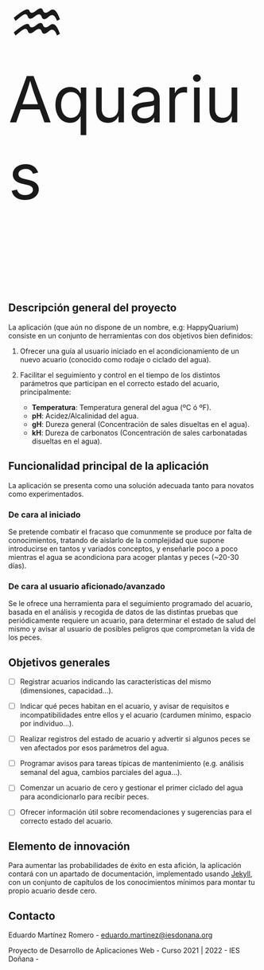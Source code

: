 <p style="font-size:128px;">♒ Aquarius</p>

<p style="text-align: center; visibility: hidden;">
<a href="https://travis-ci.org/laravel/framework"><img src="https://travis-ci.org/laravel/framework.svg" alt="Build Status"></a>
<a href="https://packagist.org/packages/laravel/framework"><img src="https://img.shields.io/packagist/dt/laravel/framework" alt="Total Downloads"></a>
<a href="https://packagist.org/packages/laravel/framework"><img src="https://img.shields.io/packagist/v/laravel/framework" alt="Latest Stable Version"></a>
<a href="https://packagist.org/packages/laravel/framework"><img src="https://img.shields.io/packagist/l/laravel/framework" alt="License"></a>
</p>

## Descripción general del proyecto

La aplicación (que aún no dispone de un nombre, e.g: HappyQuarium) consiste en un conjunto de herramientas con dos objetivos bien definidos:

1. Ofrecer una guía al usuario iniciado en el acondicionamiento de un nuevo acuario (conocido como rodaje o ciclado del agua).

3. Facilitar el seguimiento y control en el tiempo de los distintos parámetros que participan en el correcto estado del acuario, principalmente:
    - **Temperatura**: Temperatura general del agua (ºC ó ºF).
    - **pH**: Acidez/Alcalinidad del agua.
    - **gH**: Dureza general (Concentración de sales disueltas en el agua).
    - **kH**: Dureza de carbonatos (Concentración de sales carbonatadas disueltas en el agua).

## Funcionalidad principal de la aplicación

La aplicación se presenta como una solución adecuada tanto para novatos como experimentados.

### De cara al iniciado
Se pretende combatir el fracaso que comunmente se produce por falta de conocimientos, tratando de aislarlo de la complejidad que supone introducirse en tantos y variados conceptos, y enseñarle poco a poco mientras el agua se acondiciona para acoger plantas y peces (~20-30 días).

### De cara al usuario aficionado/avanzado
Se le ofrece una herramienta para el seguimiento programado del acuario, basada en el análisis y recogida de datos de las distintas pruebas que periódicamente requiere un acuario, para determinar el estado de salud del mismo y avisar al usuario de posibles peligros que comprometan la vida de los peces.

## Objetivos generales

  - [  ] Registrar acuarios indicando las características del mismo (dimensiones, capacidad...).

  - [  ] Indicar qué peces habitan en el acuario, y avisar de requisitos e incompatibilidades entre ellos y el acuario (cardumen mínimo, espacio por individuo...).

  - [   ] Realizar registros del estado de acuario y advertir si algunos peces se ven afectados por esos parámetros del agua.

  - [   ] Programar avisos para tareas típicas de mantenimiento (e.g. análisis semanal del agua, cambios parciales del agua...).

  - [   ] Comenzar un acuario de cero y gestionar el primer ciclado del agua para acondicionarlo para recibir peces.

  - [   ] Ofrecer información útil sobre recomendaciones y sugerencias para el correcto estado del acuario.

## Elemento de innovación

Para aumentar las probabilidades de éxito en esta afición, la aplicación contará con un apartado de documentación, implementado usando [Jekyll](https://jekyllrb.com/), con un conjunto de capítulos de los conocimientos mínimos para montar tu propio acuario desde cero.

## Contacto

Eduardo Martínez Romero - [eduardo.martinez@iesdonana.org](mailto:eduardo.martinez@iesdonana.org)

Proyecto de Desarrollo de Aplicaciones Web - Curso 2021 | 2022 - IES Doñana -
